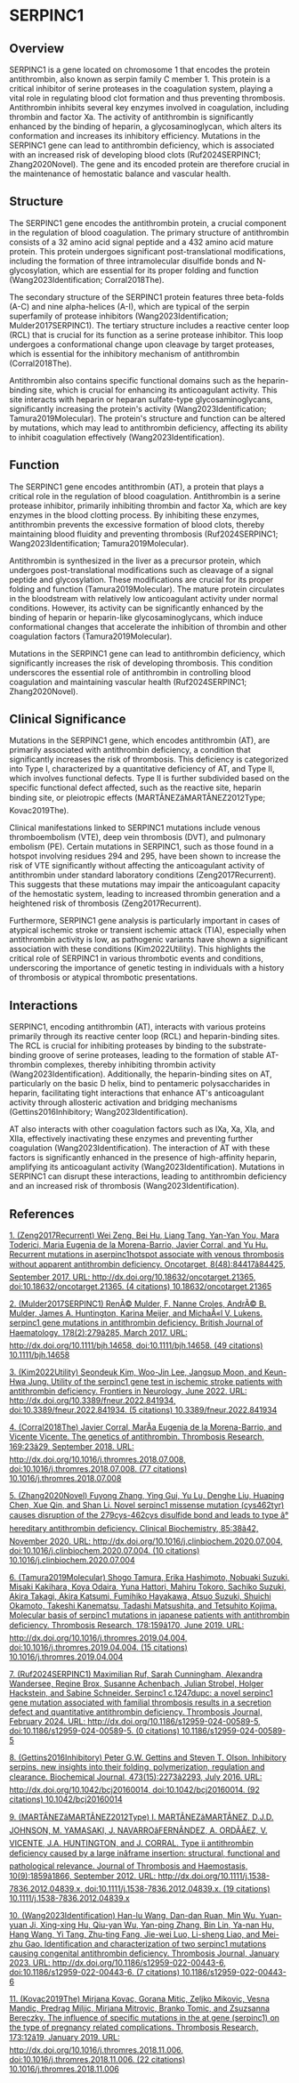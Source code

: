 # SERPINC1

## Overview
SERPINC1 is a gene located on chromosome 1 that encodes the protein antithrombin, also known as serpin family C member 1. This protein is a critical inhibitor of serine proteases in the coagulation system, playing a vital role in regulating blood clot formation and thus preventing thrombosis. Antithrombin inhibits several key enzymes involved in coagulation, including thrombin and factor Xa. The activity of antithrombin is significantly enhanced by the binding of heparin, a glycosaminoglycan, which alters its conformation and increases its inhibitory efficiency. Mutations in the SERPINC1 gene can lead to antithrombin deficiency, which is associated with an increased risk of developing blood clots (Ruf2024SERPINC1; Zhang2020Novel). The gene and its encoded protein are therefore crucial in the maintenance of hemostatic balance and vascular health.

## Structure
The SERPINC1 gene encodes the antithrombin protein, a crucial component in the regulation of blood coagulation. The primary structure of antithrombin consists of a 32 amino acid signal peptide and a 432 amino acid mature protein. This protein undergoes significant post-translational modifications, including the formation of three intramolecular disulfide bonds and N-glycosylation, which are essential for its proper folding and function (Wang2023Identification; Corral2018The).

The secondary structure of the SERPINC1 protein features three beta-folds (A-C) and nine alpha-helices (A-I), which are typical of the serpin superfamily of protease inhibitors (Wang2023Identification; Mulder2017SERPINC1). The tertiary structure includes a reactive center loop (RCL) that is crucial for its function as a serine protease inhibitor. This loop undergoes a conformational change upon cleavage by target proteases, which is essential for the inhibitory mechanism of antithrombin (Corral2018The).

Antithrombin also contains specific functional domains such as the heparin-binding site, which is crucial for enhancing its anticoagulant activity. This site interacts with heparin or heparan sulfate-type glycosaminoglycans, significantly increasing the protein's activity (Wang2023Identification; Tamura2019Molecular). The protein's structure and function can be altered by mutations, which may lead to antithrombin deficiency, affecting its ability to inhibit coagulation effectively (Wang2023Identification).

## Function
The SERPINC1 gene encodes antithrombin (AT), a protein that plays a critical role in the regulation of blood coagulation. Antithrombin is a serine protease inhibitor, primarily inhibiting thrombin and factor Xa, which are key enzymes in the blood clotting process. By inhibiting these enzymes, antithrombin prevents the excessive formation of blood clots, thereby maintaining blood fluidity and preventing thrombosis (Ruf2024SERPINC1; Wang2023Identification; Tamura2019Molecular).

Antithrombin is synthesized in the liver as a precursor protein, which undergoes post-translational modifications such as cleavage of a signal peptide and glycosylation. These modifications are crucial for its proper folding and function (Tamura2019Molecular). The mature protein circulates in the bloodstream with relatively low anticoagulant activity under normal conditions. However, its activity can be significantly enhanced by the binding of heparin or heparin-like glycosaminoglycans, which induce conformational changes that accelerate the inhibition of thrombin and other coagulation factors (Tamura2019Molecular).

Mutations in the SERPINC1 gene can lead to antithrombin deficiency, which significantly increases the risk of developing thrombosis. This condition underscores the essential role of antithrombin in controlling blood coagulation and maintaining vascular health (Ruf2024SERPINC1; Zhang2020Novel).

## Clinical Significance
Mutations in the SERPINC1 gene, which encodes antithrombin (AT), are primarily associated with antithrombin deficiency, a condition that significantly increases the risk of thrombosis. This deficiency is categorized into Type I, characterized by a quantitative deficiency of AT, and Type II, which involves functional defects. Type II is further subdivided based on the specific functional defect affected, such as the reactive site, heparin binding site, or pleiotropic effects (MARTÃNEZâMARTÃNEZ2012Type; Kovac2019The).

Clinical manifestations linked to SERPINC1 mutations include venous thromboembolism (VTE), deep vein thrombosis (DVT), and pulmonary embolism (PE). Certain mutations in SERPINC1, such as those found in a hotspot involving residues 294 and 295, have been shown to increase the risk of VTE significantly without affecting the anticoagulant activity of antithrombin under standard laboratory conditions (Zeng2017Recurrent). This suggests that these mutations may impair the anticoagulant capacity of the hemostatic system, leading to increased thrombin generation and a heightened risk of thrombosis (Zeng2017Recurrent).

Furthermore, SERPINC1 gene analysis is particularly important in cases of atypical ischemic stroke or transient ischemic attack (TIA), especially when antithrombin activity is low, as pathogenic variants have shown a significant association with these conditions (Kim2022Utility). This highlights the critical role of SERPINC1 in various thrombotic events and conditions, underscoring the importance of genetic testing in individuals with a history of thrombosis or atypical thrombotic presentations.

## Interactions
SERPINC1, encoding antithrombin (AT), interacts with various proteins primarily through its reactive center loop (RCL) and heparin-binding sites. The RCL is crucial for inhibiting proteases by binding to the substrate-binding groove of serine proteases, leading to the formation of stable AT-thrombin complexes, thereby inhibiting thrombin activity (Wang2023Identification). Additionally, the heparin-binding sites on AT, particularly on the basic D helix, bind to pentameric polysaccharides in heparin, facilitating tight interactions that enhance AT's anticoagulant activity through allosteric activation and bridging mechanisms (Gettins2016Inhibitory; Wang2023Identification).

AT also interacts with other coagulation factors such as IXa, Xa, XIa, and XIIa, effectively inactivating these enzymes and preventing further coagulation (Wang2023Identification). The interaction of AT with these factors is significantly enhanced in the presence of high-affinity heparin, amplifying its anticoagulant activity (Wang2023Identification). Mutations in SERPINC1 can disrupt these interactions, leading to antithrombin deficiency and an increased risk of thrombosis (Wang2023Identification).


## References


[1. (Zeng2017Recurrent) Wei Zeng, Bei Hu, Liang Tang, Yan-Yan You, Mara Toderici, Maria Eugenia de la Morena-Barrio, Javier Corral, and Yu Hu. Recurrent mutations in aserpinc1hotspot associate with venous thrombosis without apparent antithrombin deficiency. Oncotarget, 8(48):84417â84425, September 2017. URL: http://dx.doi.org/10.18632/oncotarget.21365, doi:10.18632/oncotarget.21365. (4 citations) 10.18632/oncotarget.21365](https://doi.org/10.18632/oncotarget.21365)

[2. (Mulder2017SERPINC1) RenÃ© Mulder, F. Nanne Croles, AndrÃ© B. Mulder, James A. Huntington, Karina Meijer, and MichaÃ«l V. Lukens. <scp>serpinc</scp>1 gene mutations in antithrombin deficiency. British Journal of Haematology, 178(2):279â285, March 2017. URL: http://dx.doi.org/10.1111/bjh.14658, doi:10.1111/bjh.14658. (49 citations) 10.1111/bjh.14658](https://doi.org/10.1111/bjh.14658)

[3. (Kim2022Utility) Seondeuk Kim, Woo-Jin Lee, Jangsup Moon, and Keun-Hwa Jung. Utility of the serpinc1 gene test in ischemic stroke patients with antithrombin deficiency. Frontiers in Neurology, June 2022. URL: http://dx.doi.org/10.3389/fneur.2022.841934, doi:10.3389/fneur.2022.841934. (5 citations) 10.3389/fneur.2022.841934](https://doi.org/10.3389/fneur.2022.841934)

[4. (Corral2018The) Javier Corral, MarÃ­a Eugenia de la Morena-Barrio, and Vicente Vicente. The genetics of antithrombin. Thrombosis Research, 169:23â29, September 2018. URL: http://dx.doi.org/10.1016/j.thromres.2018.07.008, doi:10.1016/j.thromres.2018.07.008. (77 citations) 10.1016/j.thromres.2018.07.008](https://doi.org/10.1016/j.thromres.2018.07.008)

[5. (Zhang2020Novel) Fuyong Zhang, Ying Gui, Yu Lu, Denghe Liu, Huaping Chen, Xue Qin, and Shan Li. Novel serpinc1 missense mutation (cys462tyr) causes disruption of the 279cys-462cys disulfide bond and leads to type â° hereditary antithrombin deficiency. Clinical Biochemistry, 85:38â42, November 2020. URL: http://dx.doi.org/10.1016/j.clinbiochem.2020.07.004, doi:10.1016/j.clinbiochem.2020.07.004. (10 citations) 10.1016/j.clinbiochem.2020.07.004](https://doi.org/10.1016/j.clinbiochem.2020.07.004)

[6. (Tamura2019Molecular) Shogo Tamura, Erika Hashimoto, Nobuaki Suzuki, Misaki Kakihara, Koya Odaira, Yuna Hattori, Mahiru Tokoro, Sachiko Suzuki, Akira Takagi, Akira Katsumi, Fumihiko Hayakawa, Atsuo Suzuki, Shuichi Okamoto, Takeshi Kanematsu, Tadashi Matsushita, and Tetsuhito Kojima. Molecular basis of serpinc1 mutations in japanese patients with antithrombin deficiency. Thrombosis Research, 178:159â170, June 2019. URL: http://dx.doi.org/10.1016/j.thromres.2019.04.004, doi:10.1016/j.thromres.2019.04.004. (15 citations) 10.1016/j.thromres.2019.04.004](https://doi.org/10.1016/j.thromres.2019.04.004)

[7. (Ruf2024SERPINC1) Maximilian Ruf, Sarah Cunningham, Alexandra Wandersee, Regine Brox, Susanne Achenbach, Julian Strobel, Holger Hackstein, and Sabine Schneider. Serpinc1 c.1247dupc: a novel serpinc1 gene mutation associated with familial thrombosis results in a secretion defect and quantitative antithrombin deficiency. Thrombosis Journal, February 2024. URL: http://dx.doi.org/10.1186/s12959-024-00589-5, doi:10.1186/s12959-024-00589-5. (0 citations) 10.1186/s12959-024-00589-5](https://doi.org/10.1186/s12959-024-00589-5)

[8. (Gettins2016Inhibitory) Peter G.W. Gettins and Steven T. Olson. Inhibitory serpins. new insights into their folding, polymerization, regulation and clearance. Biochemical Journal, 473(15):2273â2293, July 2016. URL: http://dx.doi.org/10.1042/bcj20160014, doi:10.1042/bcj20160014. (92 citations) 10.1042/bcj20160014](https://doi.org/10.1042/bcj20160014)

[9. (MARTÃNEZâMARTÃNEZ2012Type) I. MARTÃNEZâMARTÃNEZ, D.J.D. JOHNSON, M. YAMASAKI, J. NAVARROâFERNÃNDEZ, A. ORDÃÃEZ, V. VICENTE, J.A. HUNTINGTON, and J. CORRAL. Type ii antithrombin deficiency caused by a large inâframe insertion: structural, functional and pathological relevance. Journal of Thrombosis and Haemostasis, 10(9):1859â1866, September 2012. URL: http://dx.doi.org/10.1111/j.1538-7836.2012.04839.x, doi:10.1111/j.1538-7836.2012.04839.x. (19 citations) 10.1111/j.1538-7836.2012.04839.x](https://doi.org/10.1111/j.1538-7836.2012.04839.x)

[10. (Wang2023Identification) Han-lu Wang, Dan-dan Ruan, Min Wu, Yuan-yuan Ji, Xing-xing Hu, Qiu-yan Wu, Yan-ping Zhang, Bin Lin, Ya-nan Hu, Hang Wang, Yi Tang, Zhu-ting Fang, Jie-wei Luo, Li-sheng Liao, and Mei-zhu Gao. Identification and characterization of two serpinc1 mutations causing congenital antithrombin deficiency. Thrombosis Journal, January 2023. URL: http://dx.doi.org/10.1186/s12959-022-00443-6, doi:10.1186/s12959-022-00443-6. (7 citations) 10.1186/s12959-022-00443-6](https://doi.org/10.1186/s12959-022-00443-6)

[11. (Kovac2019The) Mirjana Kovac, Gorana Mitic, Zeljko Mikovic, Vesna Mandic, Predrag Miljic, Mirjana Mitrovic, Branko Tomic, and Zsuzsanna Bereczky. The influence of specific mutations in the at gene (serpinc1) on the type of pregnancy related complications. Thrombosis Research, 173:12â19, January 2019. URL: http://dx.doi.org/10.1016/j.thromres.2018.11.006, doi:10.1016/j.thromres.2018.11.006. (22 citations) 10.1016/j.thromres.2018.11.006](https://doi.org/10.1016/j.thromres.2018.11.006)